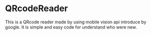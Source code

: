 # QRcodeReader
This is a QRcode reader made by using mobile vision api introduce by google. It is simple and easy code for understand who were new.
